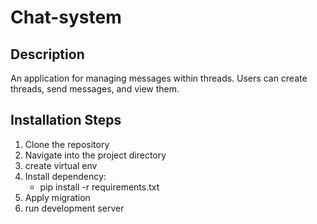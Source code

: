# Chat-system

## Description
An application for managing messages within threads. Users can create threads, send messages, and view them.

## Installation Steps

1. Clone the repository
2. Navigate into the project directory
3. create virtual env
4. Install dependency:
   - pip install -r requirements.txt
5. Apply migration
6. run development server

